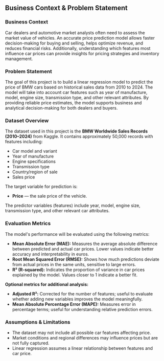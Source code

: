 ## Business Context & Problem Statement

### Business Context
Car dealers and automotive market analysts often need to assess the market value of vehicles. An accurate price prediction model allows faster decision-making for buying and selling, helps optimize revenue, and reduces financial risks. Additionally, understanding which features most influence car prices can provide insights for pricing strategies and inventory management.

### Problem Statement
The goal of this project is to build a linear regression model to predict the price of BMW cars based on historical sales data from 2010 to 2024. The model will take into account car features such as year of manufacture, model, engine size, transmission type, and other relevant attributes. By providing reliable price estimates, the model supports business and analytical decision-making for both dealers and buyers.

### Dataset Overview
The dataset used in this project is the **BMW Worldwide Sales Records (2010–2024)** from Kaggle. It contains approximately 50,000 records with features including:

- Car model and variant  
- Year of manufacture  
- Engine specifications  
- Transmission type  
- Country/region of sale  
- Sales price  

The target variable for prediction is:  
- **Price** — the sale price of the vehicle.  

The predictor variables (features) include year, model, engine size, transmission type, and other relevant car attributes.

### Evaluation Metrics
The model's performance will be evaluated using the following metrics:

- **Mean Absolute Error (MAE):** Measures the average absolute difference between predicted and actual car prices. Lower values indicate better accuracy and interpretability in euros.  
- **Root Mean Squared Error (RMSE):** Shows how much predictions deviate from actual prices in the same units, sensitive to large errors.  
- **R² (R-squared):** Indicates the proportion of variance in car prices explained by the model. Values closer to 1 indicate a better fit.  

**Optional metrics for additional analysis:**  
- **Adjusted R²:** Corrected for the number of features; useful to evaluate whether adding new variables improves the model meaningfully.  
- **Mean Absolute Percentage Error (MAPE):** Measures error in percentage terms; useful for understanding relative prediction errors.

### Assumptions & Limitations
- The dataset may not include all possible car features affecting price.  
- Market conditions and regional differences may influence prices but are not fully captured.  
- Linear regression assumes a linear relationship between features and car price.
